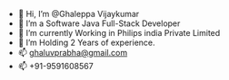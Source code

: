 - 👋 Hi, I’m @Ghaleppa Vijaykumar
- 👀 I’m a Software Java Full-Stack Developer
- 🌱 I’m currently Working in Philips india Private Limited
- 💞️ I’m Holding 2 Years of experience.
- 📫 ghaluvprabha@gmail.com
- 📫 +91-9591608567


<!---
AyushKaran/AyushKaran is a ✨ special ✨ repository because its `README.md` (this file) appears on your GitHub profile.
You can click the Preview link to take a look at your changes.
--->
